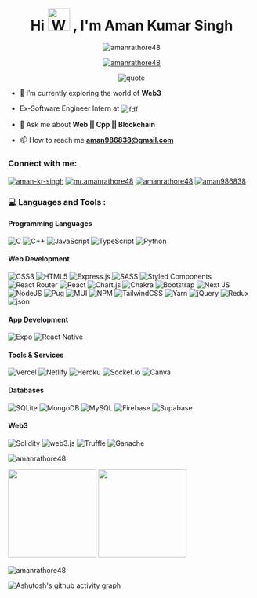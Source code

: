 <h1 align="center">Hi <img src="https://raw.githubusercontent.com/nixin72/nixin72/master/wave.gif" 
         alt="Waving hand animated gif"
         height="45"
         width="45" /> , I'm Aman Kumar Singh</h1>

<p align="center"> <img src="https://komarev.com/ghpvc/?username=amanrathore48&label=Profile%20views&color=0aff33&style=plastic" alt="amanrathore48" /> </p>

<p align="center"> <a href="https://github.com/ryo-ma/github-profile-trophy"><img src="https://github-profile-trophy.vercel.app/?username=amanrathore48&column=4&margin-w=20&margin-h=15" alt="amanrathore48" /></a> </p>
         
<p align="center"> <img src="https://quotes-github-readme.vercel.app/api?type=horizontal&theme=dark" alt="quote" /> </p>

- 🌱 I’m currently exploring the world of **Web3**

<!-- - 👨‍💻 All of my projects are available at [Here](https://amanrathorecv.netlify.app/) -->

- Ex-Software Engineer Intern at <img src="https://img.shields.io/badge/Digilocker-5733EA?style=for-the-badge&logoColor=white" align="center" alt="fdf" />

- 💬 Ask me about **Web || Cpp || Blockchain**

- 📫 How to reach me **aman986838@gmail.com**

<h3 align="left">Connect with me:</h3>
<p align="left">
<a href="https://www.linkedin.com/in/aman-kr-singh/" target="blank"><img align="center" src="https://img.shields.io/badge/LinkedIn-0077B5?style=for-the-badge&logo=linkedin&logoColor=white" alt="aman-kr-singh" /></a>
<a href="https://www.instagram.com/mr.amanrathore48/" target="blank"><img align="center" src="https://img.shields.io/badge/Instagram-E4405F?style=for-the-badge&logo=instagram&logoColor=white" alt="mr.amanrathore48"  /></a>
<a href="https://leetcode.com/amanrathore48/" target="blank"><img align="center" src="https://img.shields.io/badge/-LeetCode-FFA116?style=for-the-badge&logo=LeetCode&logoColor=black" alt="amanrathore48"  /></a>       
<a href="https://auth.geeksforgeeks.org/user/aman986838" target="_blank"><img align="center" src="https://img.shields.io/badge/GeeksforGeeks-298D46?style=for-the-badge&logo=geeksforgeeks&logoColor=white" alt="aman986838"  /></a>
</p>

<!-- ![GitHub metrics](https://metrics.lecoq.io/amanrathore48) -->

<h3 align="left">💻 Languages and Tools :</h3>

<h4> Programming Languages </h4>

![C](https://img.shields.io/badge/c-%2300599C.svg?style=for-the-badge&logo=c&logoColor=white)
![C++](https://img.shields.io/badge/c++-%2300599C.svg?style=for-the-badge&logo=c%2B%2B&logoColor=white)
![JavaScript](https://img.shields.io/badge/javascript-%23323330.svg?style=for-the-badge&logo=javascript&logoColor=%23F7DF1E)
![TypeScript](https://img.shields.io/badge/typescript-%23007ACC.svg?style=for-the-badge&logo=typescript&logoColor=white)
![Python](https://img.shields.io/badge/python-3670A0?style=for-the-badge&logo=python&logoColor=ffdd54)

<h4> Web Development </h4>

![CSS3](https://img.shields.io/badge/css3-%231572B6.svg?style=for-the-badge&logo=css3&logoColor=white) ![HTML5](https://img.shields.io/badge/html5-%23E34F26.svg?style=for-the-badge&logo=html5&logoColor=white) ![Express.js](https://img.shields.io/badge/express.js-%23404d59.svg?style=for-the-badge&logo=express&logoColor=%2361DAFB) ![SASS](https://img.shields.io/badge/SASS-hotpink.svg?style=for-the-badge&logo=SASS&logoColor=white) ![Styled Components](https://img.shields.io/badge/styled--components-DB7093?style=for-the-badge&logo=styled-components&logoColor=white) ![React Router](https://img.shields.io/badge/React_Router-CA4245?style=for-the-badge&logo=react-router&logoColor=white) ![React](https://img.shields.io/badge/react-%2320232a.svg?style=for-the-badge&logo=react&logoColor=%2361DAFB) ![Chart.js](https://img.shields.io/badge/chart.js-F5788D.svg?style=for-the-badge&logo=chart.js&logoColor=white) ![Chakra](https://img.shields.io/badge/chakra-%234ED1C5.svg?style=for-the-badge&logo=chakraui&logoColor=white) ![Bootstrap](https://img.shields.io/badge/bootstrap-%23563D7C.svg?style=for-the-badge&logo=bootstrap&logoColor=white) ![Next JS](https://img.shields.io/badge/Next-black?style=for-the-badge&logo=next.js&logoColor=white) ![NodeJS](https://img.shields.io/badge/node.js-6DA55F?style=for-the-badge&logo=node.js&logoColor=white) ![Pug](https://img.shields.io/badge/Pug-FFF?style=for-the-badge&logo=pug&logoColor=A86454) ![MUI](https://img.shields.io/badge/MUI-%230081CB.svg?style=for-the-badge&logo=material-ui&logoColor=white) ![NPM](https://img.shields.io/badge/NPM-%23000000.svg?style=for-the-badge&logo=npm&logoColor=white) ![TailwindCSS](https://img.shields.io/badge/tailwindcss-%2338B2AC.svg?style=for-the-badge&logo=tailwind-css&logoColor=white) ![Yarn](https://img.shields.io/badge/yarn-%232C8EBB.svg?style=for-the-badge&logo=yarn&logoColor=white) ![jQuery](https://img.shields.io/badge/jquery-%230769AD.svg?style=for-the-badge&logo=jquery&logoColor=white) ![Redux](https://img.shields.io/badge/redux-%23593d88.svg?style=for-the-badge&logo=redux&logoColor=white) ![json](https://img.shields.io/badge/JSON-000000.svg?style=for-the-badge&logo=JSON&logoColor=white)

<h4> App Development </h4>

![Expo](https://img.shields.io/badge/expo-1C1E24?style=for-the-badge&logo=expo&logoColor=#D04A37) ![React Native](https://img.shields.io/badge/react_native-%2320232a.svg?style=for-the-badge&logo=react&logoColor=%2361DAFB)

<h4>Tools & Services </h4>

![Vercel](https://img.shields.io/badge/vercel-%23000000.svg?style=for-the-badge&logo=vercel&logoColor=white)
![Netlify](https://img.shields.io/badge/netlify-%23000000.svg?style=for-the-badge&logo=netlify&logoColor=#00C7B7)
![Heroku](https://img.shields.io/badge/heroku-%23430098.svg?style=for-the-badge&logo=heroku&logoColor=white)
![Socket.io](https://img.shields.io/badge/Socket.io-black?style=for-the-badge&logo=socket.io&badgeColor=010101)
![Canva](https://img.shields.io/badge/Canva-%2300C4CC.svg?style=for-the-badge&logo=Canva&logoColor=white)

<h4> Databases </h4>

![SQLite](https://img.shields.io/badge/sqlite-%2307405e.svg?style=for-the-badge&logo=sqlite&logoColor=white) ![MongoDB](https://img.shields.io/badge/MongoDB-%234ea94b.svg?style=for-the-badge&logo=mongodb&logoColor=white) ![MySQL](https://img.shields.io/badge/mysql-%2300f.svg?style=for-the-badge&logo=mysql&logoColor=white)
![Firebase](https://img.shields.io/badge/firebase-%23039BE5.svg?style=for-the-badge&logo=firebase)
![Supabase](https://img.shields.io/badge/Supabase-3ECF8E?style=for-the-badge&logo=supabase&logoColor=white)

<!-- <h4> Machine Learning </h4>

![Anaconda](https://img.shields.io/badge/Anaconda-%2344A833.svg?style=for-the-badge&logo=anaconda&logoColor=white) ![Pandas](https://img.shields.io/badge/pandas-%23150458.svg?style=for-the-badge&logo=pandas&logoColor=white) ![scikit-learn](https://img.shields.io/badge/scikit--learn-%23F7931E.svg?style=for-the-badge&logo=scikit-learn&logoColor=white) ![FastAPI](https://img.shields.io/badge/FastAPI-005571?style=for-the-badge&logo=fastapi) ![NumPy](https://img.shields.io/badge/numpy-%23013243.svg?style=for-the-badge&logo=numpy&logoColor=white) -->

<h4> Web3 </h4>

![Solidity](https://img.shields.io/badge/Solidity-%23363636.svg?style=for-the-badge&logo=solidity&logoColor=white) ![web3.js](https://img.shields.io/badge/Web3.js-F16822.svg?style=for-the-badge&logo=web3dotjs&logoColor=white) ![Truffle](https://img.shields.io/badge/Truffle-e4a663?style=for-the-badge&logoColor=white) ![Ganache](https://img.shields.io/badge/ganache-5E464D?style=for-the-badge&logoColor=white)

<!-- ![Moralis](https://img.shields.io/badge/Moralis-01ADF7?style=for-the-badge&logoColor=white) ![OpenZepplin](https://img.shields.io/badge/OpenZeppelin-4E5EE4.svg?style=for-the-badge&logo=OpenZeppelin&logoColor=white) ![ThirdWeb](https://img.shields.io/badge/ThirdWeb-CB0FAA?style=for-the-badge&logoColor=white) -->

<p><img align="center" src="https://github-readme-stats.vercel.app/api/top-langs?username=amanrathore48&show_icons=true&locale=en&layout=compact" alt="amanrathore48" /></p>

<img height="180em" src="https://github-profile-summary-cards.vercel.app/api/cards/profile-details?username=amanrathore48&theme=github_dark" />
<img height="180em" src="https://github-profile-summary-cards.vercel.app/api/cards/stats?username=amanrathore48&theme=github_dark"/>

<p><img align="center" src="https://github-readme-streak-stats.herokuapp.com/?user=amanrathore48" alt="amanrathore48" /></p>

![Ashutosh's github activity graph](https://github-readme-activity-graph.vercel.app/graph?username=amanrathore48&bg_color=000000&color=9e4c98&line=9e4c98&point=ff8585&area=true&hide_border=true)
